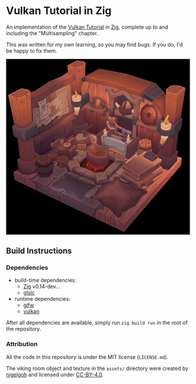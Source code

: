 # Vulkan Tutorial in Zig

An implementation of the [Vulkan Tutorial](https://docs.vulkan.org/tutorial/latest/) in [Zig](https://ziglang.org/), complete up to and including the "Multisampling" chapter.

This was written for my own learning, so you may find bugs. If you do, I'd be happy to fix them.

![application screenshot](screenshot.png)

## Build Instructions

### Dependencies
- build-time dependencies:
  - [Zig](https://ziglang.org/download/) v0.14-dev...
  - [glslc](https://github.com/google/shaderc)
- runtime dependencies:
  - [glfw](https://www.glfw.org/)
  - [vulkan](https://vulkan.org/)

After all dependencies are available, simply run `zig build run` in the root of the repository.

### Attribution

All the code in this repository is under the MIT license (`LICENSE.md`).

The viking room object and texture in the `assets/` directory were created by [nigelgoh](https://sketchfab.com/nigelgoh) and licensed under [CC-BY-4.0](https://creativecommons.org/licenses/by/4.0/).


